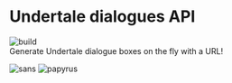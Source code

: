 # Undertale dialogues API

![build][build]
<br />
Generate Undertale dialogue boxes on the fly with a URL!

![sans][sans]
![papyrus][papyrus]

[build]: https://github.com/ElCholoGamer/undertale-dialogues/workflows/Build/badge.svg
[sans]: https://undertale-dialogues.herokuapp.com/sans?dialog=hey%20bud.%20want%20some%20hot%20dogs%3F&mode=wink
[papyrus]: https://undertale-dialogues.herokuapp.com/papyrus?dialog=LOOK%20SANS%2C%20I'M%20ON%20GITHUB!!
